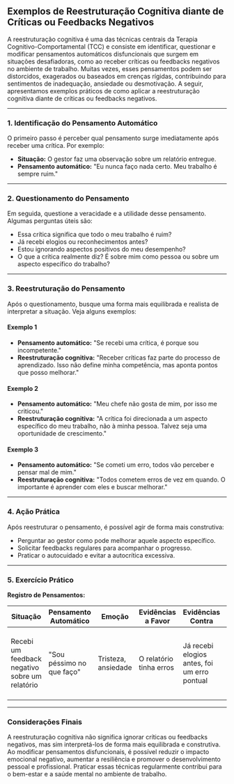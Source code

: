 
## Exemplos de Reestruturação Cognitiva diante de Críticas ou Feedbacks Negativos

A reestruturação cognitiva é uma das técnicas centrais da Terapia Cognitivo-Comportamental (TCC) e consiste em identificar, questionar e modificar pensamentos automáticos disfuncionais que surgem em situações desafiadoras, como ao receber críticas ou feedbacks negativos no ambiente de trabalho. Muitas vezes, esses pensamentos podem ser distorcidos, exagerados ou baseados em crenças rígidas, contribuindo para sentimentos de inadequação, ansiedade ou desmotivação. A seguir, apresentamos exemplos práticos de como aplicar a reestruturação cognitiva diante de críticas ou feedbacks negativos.

---

### 1. Identificação do Pensamento Automático

O primeiro passo é perceber qual pensamento surge imediatamente após receber uma crítica. Por exemplo:

- **Situação:** O gestor faz uma observação sobre um relatório entregue.
- **Pensamento automático:** "Eu nunca faço nada certo. Meu trabalho é sempre ruim."

---

### 2. Questionamento do Pensamento

Em seguida, questione a veracidade e a utilidade desse pensamento. Algumas perguntas úteis são:

- Essa crítica significa que todo o meu trabalho é ruim?
- Já recebi elogios ou reconhecimentos antes?
- Estou ignorando aspectos positivos do meu desempenho?
- O que a crítica realmente diz? É sobre mim como pessoa ou sobre um aspecto específico do trabalho?

---

### 3. Reestruturação do Pensamento

Após o questionamento, busque uma forma mais equilibrada e realista de interpretar a situação. Veja alguns exemplos:

#### Exemplo 1

- **Pensamento automático:** "Se recebi uma crítica, é porque sou incompetente."
- **Reestruturação cognitiva:** "Receber críticas faz parte do processo de aprendizado. Isso não define minha competência, mas aponta pontos que posso melhorar."

#### Exemplo 2

- **Pensamento automático:** "Meu chefe não gosta de mim, por isso me criticou."
- **Reestruturação cognitiva:** "A crítica foi direcionada a um aspecto específico do meu trabalho, não à minha pessoa. Talvez seja uma oportunidade de crescimento."

#### Exemplo 3

- **Pensamento automático:** "Se cometi um erro, todos vão perceber e pensar mal de mim."
- **Reestruturação cognitiva:** "Todos cometem erros de vez em quando. O importante é aprender com eles e buscar melhorar."

---

### 4. Ação Prática

Após reestruturar o pensamento, é possível agir de forma mais construtiva:

- Perguntar ao gestor como pode melhorar aquele aspecto específico.
- Solicitar feedbacks regulares para acompanhar o progresso.
- Praticar o autocuidado e evitar a autocrítica excessiva.

---

### 5. Exercício Prático

**Registro de Pensamentos:**

| Situação | Pensamento Automático | Emoção | Evidências a Favor | Evidências Contra | Pensamento Alternativo | Emoção após Reestruturação |
|----------|----------------------|--------|--------------------|-------------------|------------------------|----------------------------|
| Recebi um feedback negativo sobre um relatório | "Sou péssimo no que faço" | Tristeza, ansiedade | O relatório tinha erros | Já recebi elogios antes, foi um erro pontual | "Cometi um erro, mas posso aprender e melhorar. Isso não define minha capacidade." | Alívio, motivação |

---

### Considerações Finais

A reestruturação cognitiva não significa ignorar críticas ou feedbacks negativos, mas sim interpretá-los de forma mais equilibrada e construtiva. Ao modificar pensamentos disfuncionais, é possível reduzir o impacto emocional negativo, aumentar a resiliência e promover o desenvolvimento pessoal e profissional. Praticar essas técnicas regularmente contribui para o bem-estar e a saúde mental no ambiente de trabalho.
```
